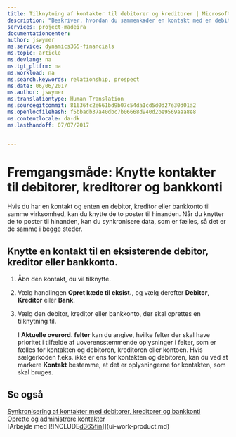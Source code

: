 ```yaml
---
title: Tilknytning af kontakter til debitorer og kreditorer | Microsoft Docs
description: "Beskriver, hvordan du sammenkæder en kontakt med en debitor, kreditor eller bankkonto fra samme virksomhed, så du kan synkronisere fælles data."
services: project-madeira
documentationcenter: 
author: jswymer
ms.service: dynamics365-financials
ms.topic: article
ms.devlang: na
ms.tgt_pltfrm: na
ms.workload: na
ms.search.keywords: relationship, prospect
ms.date: 06/06/2017
ms.author: jswymer
ms.translationtype: Human Translation
ms.sourcegitcommit: 81636fc2e661bd9b07c54da1cd5d0d27e30d01a2
ms.openlocfilehash: f5bbadb37a40dbc7b06668d940d2be9569aaa8e8
ms.contentlocale: da-dk
ms.lasthandoff: 07/07/2017


---
```

# <a name="how-to-link-contacts-with-customers-vendors-and-bank-accounts"></a>Fremgangsmåde: Knytte kontakter til debitorer, kreditorer og bankkonti
Hvis du har en kontakt og enten en debitor, kreditor eller bankkonto til samme virksomhed, kan du knytte de to poster til hinanden. Når du knytter de to poster til hinanden, kan du synkronisere data, som er fælles, så det er de samme i begge steder.

## <a name="link-a-contact-to-an-existing-customer-vendor-or-bank-account"></a>Knytte en kontakt til en eksisterende debitor, kreditor eller bankkonto.
1. Åbn den kontakt, du vil tilknytte.
2. Vælg handlingen **Opret kæde til eksist.**, og vælg derefter **Debitor**, **Kreditor** eller **Bank**.
3. Vælg den debitor, kreditor eller bankkonto, der skal oprettes en tilknytning til.

   I **Aktuelle overord. felter** kan du angive, hvilke felter der skal have prioritet i tilfælde af uoverensstemmende oplysninger i felter, som er fælles for kontakten og debitoren, kreditoren eller kontoen. Hvis sælgerkoden f.eks. ikke er ens for kontakten og debitoren, kan du ved at markere **Kontakt** bestemme, at det er oplysningerne for kontakten, som skal bruges.

## <a name="see-also"></a>Se også
[Synkronisering af kontakter med debitorer, kreditorer og bankkonti](marketing-synchronize-contacts-customers-vendors-bank-accounts.md)  
[Oprette og administrere kontakter](marketing-contacts.md)  
[Arbejde med [!INCLUDE[d365fin](includes/d365fin_md.md)]](ui-work-product.md)  

